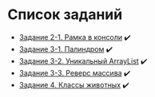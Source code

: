 # Список заданий
* [Задание 2-1. Рамка в консоли](https://github.com/Gremuar/JavaDevelop_Education_HomeWork/blob/master/src/ru/home_work/work_2/PrintBorderedMessage.java) :heavy_check_mark:
* [Задание 3-1. Палиндром](https://github.com/Gremuar/JavaDevelop_Education_HomeWork/blob/master/src/ru/home_work/work_3/Palindrome.java) :heavy_check_mark:
* [Задание 3-2. Уникальный ArrayList](https://github.com/Gremuar/JavaDevelop_Education_HomeWork/blob/master/src/ru/home_work/work_3/ArrayListFilter.java) :heavy_check_mark:
* [Задание 3-3. Реверс массива](https://github.com/Gremuar/JavaDevelop_Education_HomeWork/blob/master/src/ru/home_work/work_3/ArrayReverse.java) :heavy_check_mark:
* [Задание 4.   Классы животных](https://github.com/Gremuar/JavaDevelop_Education_HomeWork/tree/master/src/ru/home_work/work_4/zoo) :heavy_check_mark:
